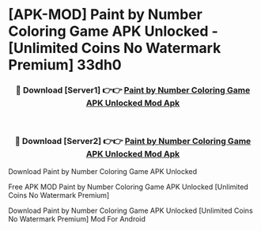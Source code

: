 # [APK-MOD] Paint by Number  Coloring Game APK Unlocked - [Unlimited Coins No Watermark Premium] 33dh0



<div align="center">
<h3>🔴 Download [Server1] 👉👉 <a href="https://momento.my/?title=Paint_by_Number__Coloring_Game_APK_Unlocked">Paint by Number  Coloring Game APK Unlocked Mod Apk</a></h3><br>

<h3>🔴 Download [Server2] 👉👉 <a href="https://momento.my/?title=Paint_by_Number__Coloring_Game_APK_Unlocked">Paint by Number  Coloring Game APK Unlocked Mod Apk</a></h3>
</div>



Download Paint by Number  Coloring Game APK Unlocked 

Free APK MOD Paint by Number  Coloring Game APK Unlocked [Unlimited Coins No Watermark Premium]

Download Paint by Number  Coloring Game APK Unlocked [Unlimited Coins No Watermark Premium] Mod For Android
